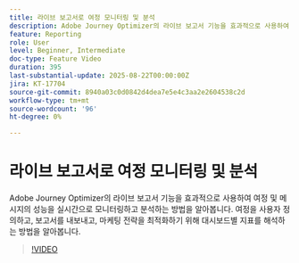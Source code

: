 ```yaml
---
title: 라이브 보고서로 여정 모니터링 및 분석
description: Adobe Journey Optimizer의 라이브 보고서 기능을 효과적으로 사용하여 여정 및 메시지의 성능을 실시간으로 모니터링하고 분석하는 방법을 알아봅니다. 여정을 사용자 정의하고, 보고서를 내보내고, 마케팅 전략을 최적화하기 위해 대시보드별 지표를 해석하는 방법을 알아봅니다.
feature: Reporting
role: User
level: Beginner, Intermediate
doc-type: Feature Video
duration: 395
last-substantial-update: 2025-08-22T00:00:00Z
jira: KT-17704
source-git-commit: 8940a03c0d0842d4dea7e5e4c3aa2e2604538c2d
workflow-type: tm+mt
source-wordcount: '96'
ht-degree: 0%

---
```



# 라이브 보고서로 여정 모니터링 및 분석

Adobe Journey Optimizer의 라이브 보고서 기능을 효과적으로 사용하여 여정 및 메시지의 성능을 실시간으로 모니터링하고 분석하는 방법을 알아봅니다. 여정을 사용자 정의하고, 보고서를 내보내고, 마케팅 전략을 최적화하기 위해 대시보드별 지표를 해석하는 방법을 알아봅니다.

>[!VIDEO](https://video.tv.adobe.com/v/3470709/?learn=on&enablevpops)
